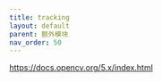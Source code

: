 ```yaml
---
title: tracking
layout: default
parent: 额外模块
nav_order: 50
---
```


https://docs.opencv.org/5.x/index.html